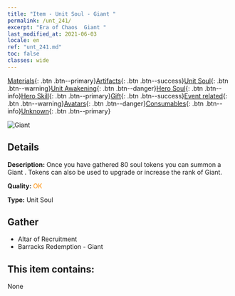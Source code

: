 ```yaml
---
title: "Item - Unit Soul - Giant "
permalink: /unt_241/
excerpt: "Era of Chaos  Giant "
last_modified_at: 2021-06-03
locale: en
ref: "unt_241.md"
toc: false
classes: wide
---
```

 [Materials](/Items/){: .btn .btn--primary}[Artifacts](/Items/Artifacts/){: .btn .btn--success}[Unit Soul](/Items/UnitSoul/){: .btn .btn--warning}[Unit Awakening](/Items/UnitAwakening/){: .btn .btn--danger}[Hero Soul](/Items/HeroSoul/){: .btn .btn--info}[Hero Skill](/Items/HeroSkill/){: .btn .btn--primary}[Gift](/Items/Gift/){: .btn .btn--success}[Event related](/Items/Events/){: .btn .btn--warning}[Avatars](/Items/Avatars/){: .btn .btn--danger}[Consumables](/Items/Consumables/){: .btn .btn--info}[Unknown](/Items/Unknown/){: .btn .btn--primary}

 ![Giant ](/images/u/ti_taitan.jpg)

## Details
 **Description:** Once you have gathered 80 soul tokens you can summon a Giant . Tokens can also be used to upgrade or increase the rank of Giant.

 **Quality:** <span style="color: #FF8C00">OK</span>

 **Type:** Unit Soul

## Gather

*    Altar of Recruitment 
*    Barracks Redemption - Giant 

## This item contains:

  None

